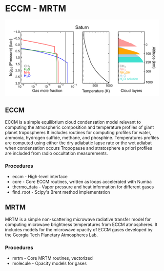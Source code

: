 # ECCM - MRTM 

![Saturn ECCM](demos/saturn_eccm.png)

## ECCM 
ECCM is a simple equilibrium cloud condensation model relevant to computing the atmospheric composition and temperature profiles of giant planet tropospheres 
It includes routines for computing profiles for water, ammonia, hydrogen sulfide, methane, and phosphine. 
Temperatures profiles are computed using either the dry adiabatic lapse rate or the wet adiabat when condensation occurs 
Tropopause and stratosphere a priori profiles are included from radio occultation measurements. 

### Procedures 
- eccm - High-level interface 
- core - Core ECCM routines, written as loops accelerated with Numba 
- thermo_data - Vapor pressure and heat information for different gases 
- find_root - Scipy's Brent method implementation

## MRTM
MRTM is a simple non-scattering microwave radiative transfer model for computing microwave brightness temperatures from ECCM atmospheres. 
It includes models for the microwave opacity of ECCM gases developed by the Georgia Tech Planetary Atmospheres Lab. 

### Procedures 
- mrtm - Core MRTM routines, vectorized 
- molecule - Opacity models for gases 

  


